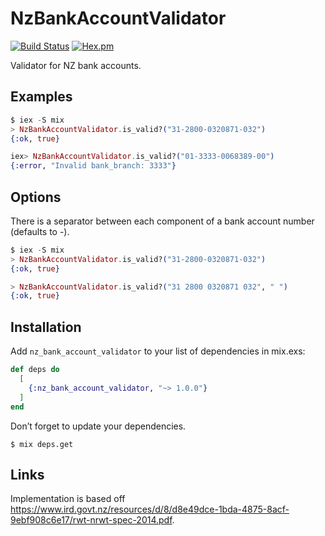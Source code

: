 # NzBankAccountValidator

[![Build Status](https://travis-ci.org/fsanggang/nz_bank_account_validator.svg?branch=master)](https://github.com/fsanggang/nz_bank_account_validator)
[![Hex.pm](https://img.shields.io/hexpm/v/slugify.svg)](https://hex.pm/packages/nz_bank_account_validator)


Validator for NZ bank accounts.

## Examples

```elixir
$ iex -S mix
> NzBankAccountValidator.is_valid?("31-2800-0320871-032")
{:ok, true}

iex> NzBankAccountValidator.is_valid?("01-3333-0068389-00")
{:error, "Invalid bank_branch: 3333"}
```

## Options

There is a separator between each component of a bank account number (defaults to -).

```elixir
$ iex -S mix
> NzBankAccountValidator.is_valid?("31-2800-0320871-032")
{:ok, true}

> NzBankAccountValidator.is_valid?("31 2800 0320871 032", " ")
{:ok, true}
```


## Installation

Add `nz_bank_account_validator` to your list of dependencies in mix.exs:

```elixir
def deps do
  [
    {:nz_bank_account_validator, "~> 1.0.0"}
  ]
end
```

Don’t forget to update your dependencies.

```
$ mix deps.get
```

## Links

Implementation is based off https://www.ird.govt.nz/resources/d/8/d8e49dce-1bda-4875-8acf-9ebf908c6e17/rwt-nrwt-spec-2014.pdf.